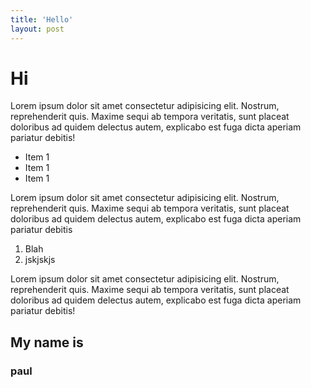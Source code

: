```yaml
---
title: 'Hello'
layout: post
---
```


# Hi

Lorem ipsum dolor sit amet consectetur adipisicing elit. Nostrum, reprehenderit quis. Maxime sequi ab tempora veritatis, sunt placeat doloribus ad quidem delectus autem, explicabo est fuga dicta aperiam pariatur debitis!

- Item 1
- Item 1
- Item 1

Lorem ipsum dolor sit amet consectetur adipisicing elit. Nostrum, reprehenderit quis. Maxime sequi ab tempora veritatis, sunt placeat doloribus ad quidem delectus autem, explicabo est fuga dicta aperiam pariatur debitis

1. Blah
2. jskjskjs

Lorem ipsum dolor sit amet consectetur adipisicing elit. Nostrum, reprehenderit quis. Maxime sequi ab tempora veritatis, sunt placeat doloribus ad quidem delectus autem, explicabo est fuga dicta aperiam pariatur debitis!

## My name is

### paul
